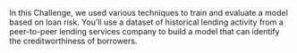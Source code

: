 In this Challenge, we used various techniques to train and evaluate a model based on loan risk. You’ll use a dataset of historical lending activity from a peer-to-peer lending services company to build a model that can identify the creditworthiness of borrowers.